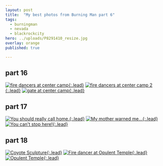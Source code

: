 ```yaml
---
layout: post
title:  "My best photos from Burning Man part 6"
tags:
  - burningman
  - nevada
  - blackrockcity
hero: ../uploads/P8291410_resize.jpg
overlay: orange
published: true

---
```


## part 16
[![fire dancers at center camp](../uploads/P8291410_resize.jpg){:.lead}](../uploads/P8291410.jpg)
[![fire dancers at center camp 2](../uploads/P8291411_resize.jpg){:.lead}](../uploads/P8291411.jpg)
[![gate at center camp](../uploads/P8291414_resize.jpg){:.lead}](../uploads/P8291414.jpg)
## part 17
[![You should really call home.](../uploads/P8301427_resize.jpg){:.lead}](../uploads/P8301427.jpg)
[![My mother warned me...](../uploads/P8301433_resize.jpg){:.lead}](../uploads/P8301433.jpg)
[![You can't stop here!](../uploads/P8301437_resize.jpg){:.lead}](../uploads/P8301437.jpg)
## part 18
[![Coyote Sculpture](../uploads/P8311502_resize.jpg){:.lead}](../uploads/P8311502.jpg)
[![Fire dancer at Opulent Temple](../uploads/P8311519_resize.jpg){:.lead}](../uploads/P8311519.jpg)
[![Opulent Temple](../uploads/P8311522_resize.jpg){:.lead}](../uploads/P8311522.jpg)
